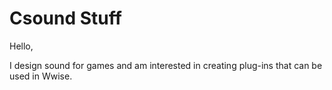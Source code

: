 # Csound Stuff

Hello,

I design sound for games and am interested in creating plug-ins that can be used in Wwise.
